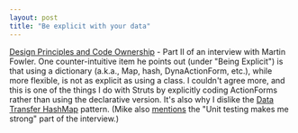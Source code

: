 ```yaml
---
layout: post
title: "Be explicit with your data"
---
```




<a href="http://www.artima.com/intv/principles.html">Design Principles and Code Ownership</a> - Part II of an interview with Martin Fowler. One counter-intuitive item he points out (under "Being Explicit") is that using a dictionary (a.k.a., Map, hash, DynaActionForm, etc.), while more flexible, is not as explicit as using a class. I couldn't agree more, and this is one of the things I do with Struts by explicitly coding ActionForms rather than using the declarative version. It's also why I dislike the <a href="http://www2.theserverside.com/books/EJBDesignPatterns/index.jsp">Data Transfer HashMap</a> pattern. (Mike also <a href="http://www.clarkware.com/cgi/blosxom/2002/11/16#Software/Development/RefactoringSafely">mentions</a> the "Unit testing makes me strong" part of the interview.)

<p>

<p>


